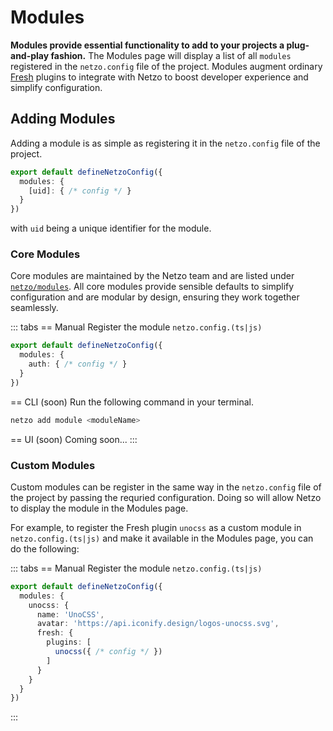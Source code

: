 # Modules

**Modules provide essential functionality to add to your projects a plug-and-play fashion.** The Modules page will display a list of all `modules` registered in the `netzo.config` file of the project. Modules augment ordinary [Fresh](https://fresh.deno.dev/) plugins to integrate with Netzo to boost developer experience and simplify configuration.

<!-- ![Modules](/docs/images/modules/modules-overview.webp) -->

## Adding Modules

Adding a module is as simple as registering it in the `netzo.config` file of the project.

```ts
export default defineNetzoConfig({
  modules: {
    [uid]: { /* config */ }
  }
})
```

with `uid` being a unique identifier for the module.

### Core Modules

Core modules are maintained by the Netzo team and are listed under [`netzo/modules`](/docs/netzo/modules). All core modules provide sensible defaults to simplify configuration and are modular by design, ensuring they work together seamlessly.

::: tabs
== Manual
Register the module `netzo.config.(ts|js)`
```ts
export default defineNetzoConfig({
  modules: {
    auth: { /* config */ }
  }
})
```
== CLI (soon)
Run the following command in your terminal.
```sh
netzo add module <moduleName>
```
== UI (soon)
Coming soon...
:::

### Custom Modules

Custom modules can be register in the same way in the `netzo.config` file of the project by passing the requried configuration. Doing so will allow Netzo to display the module in the Modules page.

For example, to register the Fresh plugin `unocss` as a custom module in `netzo.config.(ts|js)` and make it available in the Modules page, you can do the following:

::: tabs
== Manual
Register the module `netzo.config.(ts|js)`
```ts
export default defineNetzoConfig({
  modules: {
    unocss: {
      name: 'UnoCSS',
      avatar: 'https://api.iconify.design/logos-unocss.svg',
      fresh: {
        plugins: [
          unocss({ /* config */ })
        ]
      }
    }
  }
})
```
:::
